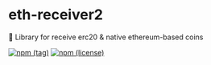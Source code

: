# eth-receiver2
🚀 Library for receive erc20 &amp; native ethereum-based coins

[![npm (tag)](https://img.shields.io/npm/v/eth-receiver2)](https://www.npmjs.com/package/eth-receiver2)
[![npm (license)](https://img.shields.io/npm/l/eth-receiver2)](https://www.npmjs.com/package/eth-receiver2)



